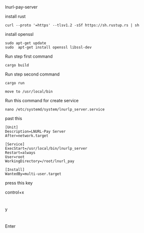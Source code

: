 lnurl-pay-server

install rust

```
curl --proto '=https' --tlsv1.2 -sSf https://sh.rustup.rs | sh
```



install openssl
```
sudo apt-get update
sudo  apt-get install openssl libssl-dev
```
Run step first command

```
cargo build
```

Run step second command

```
cargo run
```

```
move to /usr/local/bin

```


Run this command for create service
```
nano /etc/systemd/system/lnurlp_server.service
```
past this 

```
[Unit]
Description=LNURL-Pay Server
After=network.target

[Service]
ExecStart=/usr/local/bin/lnurlp_server
Restart=always
User=root
WorkingDirectory=/root/lnurl_pay

[Install]
WantedBy=multi-user.target
```





press this key 

control+x
#

y

#
Enter
#




